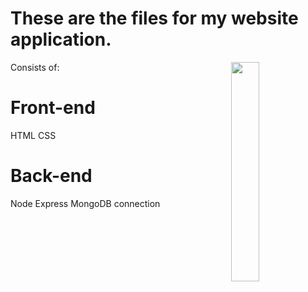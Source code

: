 # These are the files for my website application. 

 
Consists of:
<img width ="30%"  src ="https://cdn-icons-png.flaticon.com/512/268/268998.png" align ="right">

<h1>Front-end</h1>
HTML
CSS

<h1>Back-end</h1>
Node
Express
MongoDB connection
